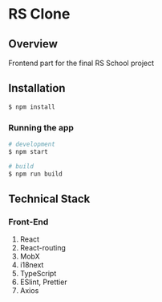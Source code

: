 # RS Clone

## Overview
Frontend part for the final RS School project


## Installation

```bash
$ npm install
```


### Running the app

```bash
# development
$ npm start

# build
$ npm run build
```

## Technical Stack
### Front-End
1. React
1. React-routing
1. MobX
1. i18next
1. TypeScript
1. ESlint, Prettier
1. Axios
